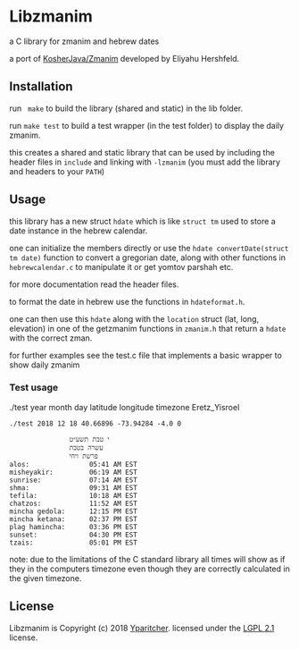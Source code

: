 # Libzmanim

a C library for zmanim and hebrew dates

a port of [KosherJava/Zmanim](https://github.com/KosherJava/zmanim) developed by Eliyahu Hershfeld.

## Installation

run ` make` to build the library (shared and static) in the lib folder.

run `make test` to build a test wrapper (in the test folder) to display the daily zmanim.

this creates a shared and static library that can be used by including the header files in `include` and linking with `-lzmanim` (you must add the library and headers to your `PATH`)

## Usage

this library has a new struct `hdate` which is like `struct tm` used to store a date instance in the hebrew calendar.

one can initialize the members directly or use the `hdate convertDate(struct tm date)` function to convert a gregorian date, along with other functions in `hebrewcalendar.c` to manipulate it or get yomtov parshah etc.

for more documentation read the header files.

to format the date in hebrew use the functions in `hdateformat.h`.

one can then use this `hdate` along with the `location` struct (lat, long, elevation) in one of the getzmanim functions in `zmanim.h` that return a `hdate` with the correct zman.

for further examples see the test.c file that implements a basic wrapper to show daily zmanim

### Test usage

./test year month day latitude longitude timezone Eretz_Yisroel
```
./test 2018 12 18 40.66896 -73.94284 -4.0 0

               י טבת תשע״ט
               עשרה בטבת
               פרשת ויחי
alos:               05:41 AM EST
misheyakir:         06:19 AM EST
sunrise:            07:14 AM EST
shma:               09:31 AM EST
tefila:             10:18 AM EST
chatzos:            11:52 AM EST
mincha gedola:      12:15 PM EST
mincha ketana:      02:37 PM EST
plag hamincha:      03:36 PM EST
sunset:             04:30 PM EST
tzais:              05:01 PM EST
```

note: due to the limitations of the C standard library all times will show as if they in the computers timezone even though they are correctly calculated in the given timezone.

## License
Libzmanim is Copyright (c) 2018 [Yparitcher](https://github.com/yparitcher).
licensed under the [LGPL 2.1](https://opensource.org/licenses/LGPL-2.1) license. 
